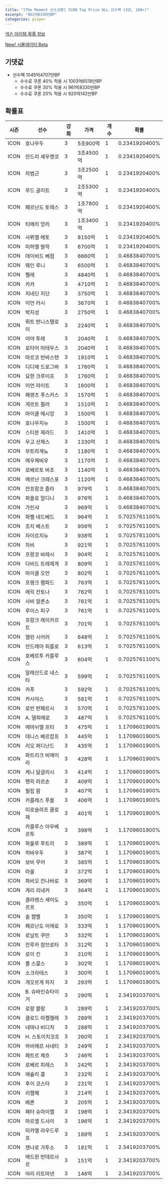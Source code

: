 ```yaml
---
title: "[The Moment 선수교환] ICON Top Price ALL 선수팩 (3강, 108+)"
excerpt: "961억8330만BP"
categories: player
---
```

[넥슨 아이템 확률 정보](http://iteminfo.nexon.com/probability/fco?sn=7195)

[New! 시뮬레이터 Beta](/simulator/7195)
## 기댓값
- 선수팩 1045억4707만BP
  - 수수료 쿠폰 40% 적용 시 1003억6518만BP
  - 수수료 쿠폰 30% 적용 시 961억8330만BP
  - 수수료 쿠폰 20% 적용 시 920억142만BP


## 확률표

|시즌|선수|강화|가격|개수|확률|
|---|---|---|---|---|---|
|ICON|호나우두|3|5조900억|1|0.2341920400%|
|ICON|안드리 셰우첸코|3|3조4500억|1|0.2341920400%|
|ICON|차범근|3|3조2500억|1|0.2341920400%|
|ICON|루드 굴리트|3|2조5300억|1|0.2341920400%|
|ICON|페르난도 토레스|3|1조7800억|1|0.2341920400%|
|ICON|티에리 앙리|3|1조3400억|1|0.2341920400%|
|ICON|사뮈엘 에토|3|8150억|1|0.2341920400%|
|ICON|미하엘 발락|3|6700억|1|0.2341920400%|
|ICON|데이비드 베컴|3|6660억|1|0.4683840700%|
|ICON|웨인 루니|3|6500억|1|0.4683840700%|
|ICON|펠레|3|4840억|1|0.4683840700%|
|ICON|카카|3|4710억|1|0.4683840700%|
|ICON|지네딘 지단|3|3750억|1|0.4683840700%|
|ICON|이언 러시|3|3670억|1|0.4683840700%|
|ICON|박지성|3|2750억|1|0.4683840700%|
|ICON|뤼트 반니스텔로이|3|2240억|1|0.4683840700%|
|ICON|야야 투레|3|2040억|1|0.4683840700%|
|ICON|로타어 마테우스|3|2040억|1|0.4683840700%|
|ICON|마르코 반바스텐|3|1910억|1|0.4683840700%|
|ICON|디디에 드로그바|3|1760억|1|0.4683840700%|
|ICON|요한 크루이프|3|1760억|1|0.4683840700%|
|ICON|이언 라이트|3|1600억|1|0.4683840700%|
|ICON|페렌츠 푸스카스|3|1570억|1|0.4683840700%|
|ICON|게르트 뮐러|3|1510억|1|0.4683840700%|
|ICON|마이클 에시앙|3|1500억|1|0.4683840700%|
|ICON|호나우지뉴|3|1500억|1|0.4683840700%|
|ICON|스티븐 제라드|3|1410억|1|0.4683840700%|
|ICON|우고 산체스|3|1330억|1|0.4683840700%|
|ICON|부트라게뇨|3|1180억|1|0.4683840700%|
|ICON|에우제비우|3|1170억|1|0.4683840700%|
|ICON|로베르토 바조|3|1140억|1|0.4683840700%|
|ICON|에르난 크레스포|3|1120억|1|0.4683840700%|
|ICON|잔프랑코 졸라|3|979억|1|0.4683840700%|
|ICON|파올로 말디니|3|976억|1|0.4683840700%|
|ICON|가린샤|3|969억|1|0.4683840700%|
|ICON|파벨 네드베드|3|964억|1|0.7025761100%|
|ICON|조지 베스트|3|956억|1|0.7025761100%|
|ICON|자이르지뉴|3|938억|1|0.7025761100%|
|ICON|차비|3|921억|1|0.7025761100%|
|ICON|프랑코 바레시|3|904억|1|0.7025761100%|
|ICON|다비드 트레제게|3|809억|1|0.7025761100%|
|ICON|마이클 오언|3|802억|1|0.7025761100%|
|ICON|프랭크 램파드|3|763억|1|0.7025761100%|
|ICON|에릭 칸토나|3|762억|1|0.7025761100%|
|ICON|샤비 알론소|3|761억|1|0.7025761100%|
|ICON|루이스 피구|3|761억|1|0.7025761100%|
|ICON|프랑크 레이카르트|3|701억|1|0.7025761100%|
|ICON|앨런 시어러|3|648억|1|0.7025761100%|
|ICON|안드레아 피를로|3|613억|1|0.7025761100%|
|ICON|호베르투 카를루스|3|604억|1|0.7025761100%|
|ICON|알레산드로 네스타|3|599억|1|0.7025761100%|
|ICON|카푸|3|592억|1|0.7025761100%|
|ICON|카시야스|3|581억|1|0.7025761100%|
|ICON|로빈 반페르시|3|570억|1|0.7025761100%|
|ICON|A. 델피에로|3|487억|1|0.7025761100%|
|ICON|에마뉘엘 프티|3|475억|1|1.1709601900%|
|ICON|데니스 베르캄프|3|445억|1|1.1709601900%|
|ICON|리오 퍼디난드|3|435억|1|1.1709601900%|
|ICON|파트리크 비에이라|3|428억|1|1.1709601900%|
|ICON|케니 달글리시|3|414억|1|1.1709601900%|
|ICON|헨릭 라르손|3|409억|1|1.1709601900%|
|ICON|필립 람|3|407억|1|1.1709601900%|
|ICON|카를레스 푸욜|3|406억|1|1.1709601900%|
|ICON|미로슬라프 클로제|3|401억|1|1.1709601900%|
|ICON|카를루스 아우베르투|3|398억|1|1.1709601900%|
|ICON|파울루 푸트리|3|389억|1|1.1709601900%|
|ICON|히바우두|3|387억|1|1.1709601900%|
|ICON|보비 무어|3|385억|1|1.1709601900%|
|ICON|라울|3|372억|1|1.1709601900%|
|ICON|파비오 칸나바로|3|369억|1|1.1709601900%|
|ICON|게리 리네커|3|364억|1|1.1709601900%|
|ICON|클라렌스 세이도르프|3|350억|1|1.1709601900%|
|ICON|솔 캠벨|3|350억|1|1.1709601900%|
|ICON|페르난도 이에로|3|333억|1|1.1709601900%|
|ICON|로날트 쿠만|3|332억|1|1.1709601900%|
|ICON|잔루카 잠브로타|3|312억|1|1.1709601900%|
|ICON|로이 킨|3|310억|1|1.1709601900%|
|ICON|폴 스콜스|3|302억|1|1.1709601900%|
|ICON|소크라테스|3|300억|1|1.1709601900%|
|ICON|게오르게 하지|3|293억|1|1.1709601900%|
|ICON|B. 슈바인슈타이거|3|290억|1|2.3419203700%|
|ICON|로랑 블랑|3|289억|1|2.3419203700%|
|ICON|클로드 마켈렐레|3|289억|1|2.3419203700%|
|ICON|네마냐 비디치|3|288억|1|2.3419203700%|
|ICON|H. 스토이치코프|3|260억|1|2.3419203700%|
|ICON|하비에르 사네티|3|249억|1|2.3419203700%|
|ICON|페트르 체흐|3|246억|1|2.3419203700%|
|ICON|로베르 피레스|3|242억|1|2.3419203700%|
|ICON|애슐리 콜|3|232억|1|2.3419203700%|
|ICON|후이 코스타|3|231억|1|2.3419203700%|
|ICON|리켈메|3|214억|1|2.3419203700%|
|ICON|베론|3|205억|1|2.3419203700%|
|ICON|페터 슈마이켈|3|198억|1|2.3419203700%|
|ICON|마르셀 드사이|3|196억|1|2.3419203700%|
|ICON|미카엘 라우드루프|3|189억|1|2.3419203700%|
|ICON|젠나로 가투소|3|181억|1|2.3419203700%|
|ICON|에드윈 반데르사르|3|151억|1|2.3419203700%|
|ICON|야리 리트마넨|3|146억|1|2.3419203700%|
